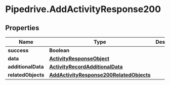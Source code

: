 # Pipedrive.AddActivityResponse200

## Properties

Name | Type | Description | Notes
------------ | ------------- | ------------- | -------------
**success** | **Boolean** |  | [optional] 
**data** | [**ActivityResponseObject**](ActivityResponseObject.md) |  | [optional] 
**additionalData** | [**ActivityRecordAdditionalData**](ActivityRecordAdditionalData.md) |  | [optional] 
**relatedObjects** | [**AddActivityResponse200RelatedObjects**](AddActivityResponse200RelatedObjects.md) |  | [optional] 



